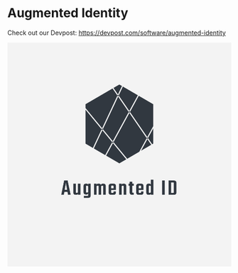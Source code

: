 # Augmented Identity

Check out our Devpost: https://devpost.com/software/augmented-identity

![not available](https://github.com/EdwardLu2018/augmented-identity/blob/master/logo/logo.png)
